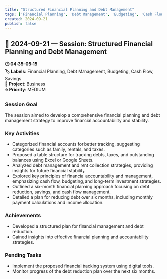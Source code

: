 ```yaml
---
title: "Structured Financial Planning and Debt Management"
tags: ['Financial Planning', 'Debt Management', 'Budgeting', 'Cash Flow', 'Savings']
created: 2024-09-21
publish: false
---
```


## 📅 2024-09-21 — Session: Structured Financial Planning and Debt Management

**🕒 04:35–05:15**  
**🏷️ Labels**: Financial Planning, Debt Management, Budgeting, Cash Flow, Savings  
**📂 Project**: Business  
**⭐ Priority**: MEDIUM  


### Session Goal
The session aimed to develop a comprehensive financial planning and debt management strategy to improve financial accountability and stability.

### Key Activities
- Categorized financial accounts for better tracking, suggesting categories such as family, rentals, and taxes.
- Proposed a table structure for tracking debts, taxes, and outstanding balances using Excel or Google Sheets.
- Analyzed debt management and rent collection strategies, providing insights for future financial stability.
- Explored key principles of financial accountability and management, emphasizing cash flow, budgeting, and long-term investment strategies.
- Outlined a six-month financial planning approach focusing on debt reduction, savings, and cash flow management.
- Detailed a plan for reducing debt over six months, including monthly payment calculations and income allocation.

### Achievements
- Developed a structured plan for financial management and debt reduction.
- Gained insights into effective financial planning and accountability strategies.

### Pending Tasks
- Implement the proposed financial tracking system using digital tools.
- Monitor progress of the debt reduction plan over the next six months.
